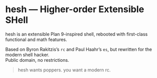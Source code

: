 # hesh — Higher-order Extensible SHell

hesh is an extensible Plan 9-inspired shell, rebooted with first-class functional and math features.

Based on Byron Rakitzis’s `rc` and Paul Haahr’s `es`, but rewritten for the modern shell hacker.  
Public domain, no restrictions.  

> hesh wants poppers. you want a modern rc.
